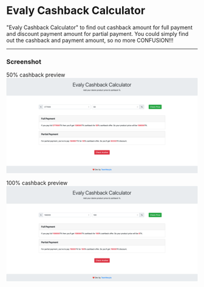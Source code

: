 # Evaly Cashback Calculator

"Evaly Cashback Calculator" to find out cashback amount for full payment and discount payment amount for partial payment. You could simply find out the cashback and payment amount, so no more CONFUSION!!!

---

### Screenshot
50% cashback preview
![50% Cashback](./images/50.png "50% cashback preview")


100% cashback preview
![50% Cashback](./images/100.png "100% cashback preview")

